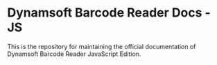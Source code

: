 # Dynamsoft Barcode Reader Docs - JS

This is the repository for maintaining the official documentation of Dynamsoft Barcode Reader JavaScript Edition.
